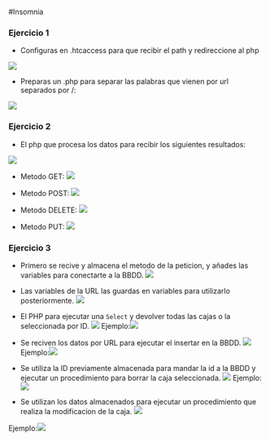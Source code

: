 #Insomnia

### Ejercicio 1
* Configuras en .htcaccess para que recibir el path y redireccione al php

![](htcaccess.jpg)
* Preparas un .php para separar las palabras que vienen por url separados por /:

![](alfenique.jpg)
 
 ### Ejercicio 2
* El php que procesa los datos para recibir los siguientes resultados:

![](alfeniqueejer2.jpg)

* Metodo GET:
![](ejer2get.jpg)

* Metodo POST:
![](ejer2Post.jpg)

* Metodo DELETE:
![](ejer2Delete.jpg)

* Metodo PUT:
![](ejer2Put.jpg)

### Ejercicio 3
* Primero se recive y almacena el metodo de la peticion, y añades las variables para conectarte a la BBDD.
![](variables.png)

* Las variables de la URL las guardas en variables para utilizarlo posteriormente.
![](datosURL.png)
* El PHP para ejecutar una `Select` y devolver todas las cajas o la seleccionada por ID. 
![](selectPHP.png)
Ejemplo:![](getUno.png)

* Se reciven los datos por URL para ejecutar el insertar en la BBDD.
![](insertPHP.png)
Ejemplo:![](insert.png)
* Se utiliza la ID previamente almacenada para mandar la id a la BBDD y ejecutar un procedimiento para borrar la caja seleccionada.
![](deletePHP.png)
Ejemplo:![](delete.png)
* Se utilizan los datos almacenados para ejecutar un procedimiento que realiza la modificacion de la caja.
![](updatePHP.png)

Ejemplo:![](update.png)
